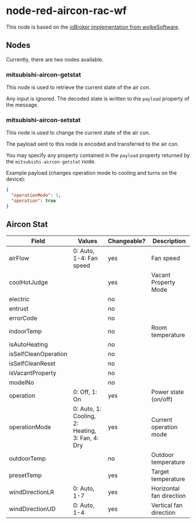 # node-red-aircon-rac-wf

This node is based on the [ioBroker implementation from wolkeSoftware](https://github.com/wolkeSoftware/ioBroker.woso_mitsu_aircon_rac).

## Nodes

Currently, there are two nodes available.

### mitsubishi-aircon-getstat

This node is used to retrieve the current state of the air con.

Any input is ignored. The decoded state is written to the `payload` property of the message.

### mitsubishi-aircon-setstat

This node is used to change the current state of the air con.

The payload sent to this node is encoded and transferred to the air con.

You may specify any property contained in the `payload` property returned by the `mitsubishi-aircon-getstat` node.

Example payload (changes operation mode to cooling and turns on the device):

```json
{
  "operationMode": 1,
  "operation": true
}
```

## Aircon Stat

| Field                | Values                                          | Changeable? | Description              |
|----------------------|-------------------------------------------------|-------------|--------------------------|
| airFlow              | 0: Auto, 1-4: Fan speed                         | yes         | Fan speed                |
| coolHotJudge         |                                                 | yes         | Vacant Property Mode     |
| electric             |                                                 | no          |                          |
| entrust              |                                                 | no          |                          |
| errorCode            |                                                 | no          |                          |
| indoorTemp           |                                                 | no          | Room temperature         |
| isAutoHeating        |                                                 | no          |                          |
| isSelfCleanOperation |                                                 | no          |                          |
| isSelfCleanReset     |                                                 | no          |                          |
| isVacantProperty     |                                                 | no          |                          |
| modelNo              |                                                 | no          |                          |
| operation            | 0: Off, 1: On                                   | yes         | Power state (on/off)     |
| operationMode        | 0: Auto, 1: Cooling, 2: Heating, 3: Fan, 4: Dry | yes         | Current operation mode   |
| outdoorTemp          |                                                 | no          | Outdoor temperature      |
| presetTemp           |                                                 | yes         | Target temperature       |
| windDirectionLR      | 0: Auto, 1-7                                    | yes         | Horizontal fan direction |
| windDirectionUD      | 0: Auto, 1-4                                    | yes         | Vertical fan direction   |